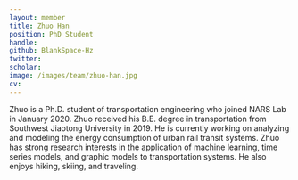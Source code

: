 ```yaml
---
layout: member
title: Zhuo Han
position: PhD Student
handle:  
github: BlankSpace-Hz
twitter:  
scholar:  
image: /images/team/zhuo-han.jpg
cv:  
---
```


Zhuo is a Ph.D. student of transportation engineering who joined NARS Lab in January 2020. Zhuo received his B.E. degree in transportation from Southwest Jiaotong University in 2019. He is currently working on analyzing and modeling the energy consumption of urban rail transit systems. Zhuo has strong research interests in the application of machine learning, time series models, and graphic models to transportation systems. He also enjoys hiking, skiing, and traveling.
